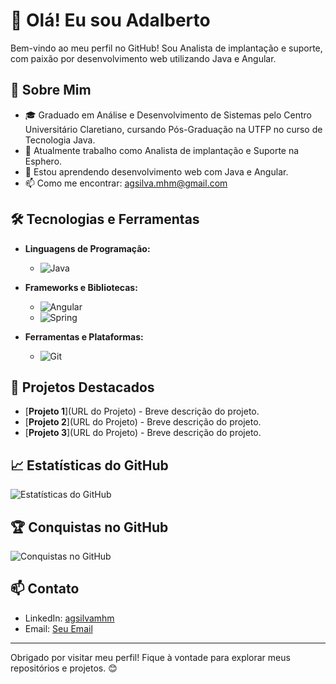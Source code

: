 # 👋 Olá! Eu sou Adalberto

Bem-vindo ao meu perfil no GitHub! Sou Analista de implantação e suporte, com paixão por desenvolvimento web utilizando Java e Angular.

## 🚀 Sobre Mim

- 🎓 Graduado em Análise e Desenvolvimento de Sistemas pelo Centro Universitário Claretiano, cursando Pós-Graduação na UTFP no curso de Tecnologia Java.
- 💼 Atualmente trabalho como Analista de implantação e Suporte na Esphero.
- 🌱 Estou aprendendo desenvolvimento web com Java e Angular.
- 📫 Como me encontrar: agsilva.mhm@gmail.com

## 🛠️ Tecnologias e Ferramentas

- **Linguagens de Programação:** 
    - ![Java](https://img.shields.io/badge/-Java-333333?style=flat&logo=java)

- **Frameworks e Bibliotecas:**
  - ![Angular](https://img.shields.io/badge/-Angular-333333?style=flat&logo=angular)
  - ![Spring](https://img.shields.io/badge/-Spring-333333?style=flat&logo=spring)

- **Ferramentas e Plataformas:**
  - ![Git](https://img.shields.io/badge/-Git-333333?style=flat&logo=git)
  

## 🌟 Projetos Destacados

- [**Projeto 1**](URL do Projeto) - Breve descrição do projeto.
- [**Projeto 2**](URL do Projeto) - Breve descrição do projeto.
- [**Projeto 3**](URL do Projeto) - Breve descrição do projeto.

## 📈 Estatísticas do GitHub

![Estatísticas do GitHub](https://github-readme-stats.vercel.app/api?username=SeuUsername&show_icons=true&theme=radical)

## 🏆 Conquistas no GitHub

![Conquistas no GitHub](https://github-profile-trophy.vercel.app/?username=agsilvamhm&theme=radical)

## 📫 Contato

- LinkedIn: [agsilvamhm](https://www.linkedin.com/in/agsilvamhm)
- Email: [Seu Email](mailto:agsilva.mhm@gmail.com)

---

Obrigado por visitar meu perfil! Fique à vontade para explorar meus repositórios e projetos. 😊
